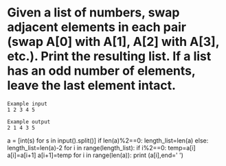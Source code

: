 # Given a list of numbers, swap adjacent elements in each pair (swap A[0] with A[1], A[2] with A[3], etc.). Print the resulting list. If a list has an odd number of elements, leave the last element intact.
~~~
Example input
1 2 3 4 5

Example output
2 1 4 3 5
~~~
a = [int(s) for s in input().split()]
if len(a)%2==0:
  length_list=len(a)
else:
  length_list=len(a)-2
for i in range(length_list):
  if i%2==0:
    temp=a[i]
    a[i]=a[i+1]
    a[i+1]=temp
for i in range(len(a)):
  print (a[i],end=' ')
